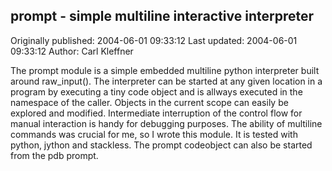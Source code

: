 ## prompt - simple multiline interactive interpreter 
Originally published: 2004-06-01 09:33:12 
Last updated: 2004-06-01 09:33:12 
Author: Carl Kleffner 
 
The prompt module is a simple embedded multiline python interpreter built around raw_input(). The interpreter can be started at any given location in a program by executing a tiny code object and is allways executed in the namespace of the caller. Objects in the current scope can easily be explored and modified. Intermediate interruption of the control flow for manual interaction is handy for debugging purposes. The ability of multiline commands was crucial for me, so I wrote this module. It is tested with python, jython and stackless. The prompt codeobject can also be started from the pdb prompt.